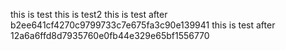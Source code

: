 this is test
this is test2
this is test after b2ee641cf4270c9799733c7e675fa3c90e139941
this is test after 12a6a6ffd8d7935760e0fb44e329e65bf1556770
